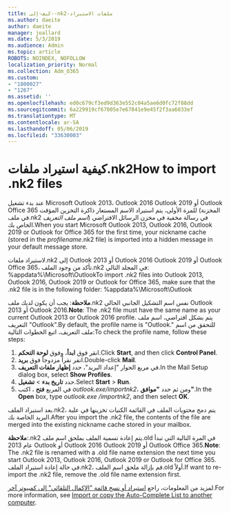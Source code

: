 ```yaml
---
title: كيف-إلى--nk2-ملفات الاستيراد
ms.author: daeite
author: daeite
manager: joallard
ms.date: 5/3/2019
ms.audience: Admin
ms.topic: article
ROBOTS: NOINDEX, NOFOLLOW
localization_priority: Normal
ms.collection: Adm_O365
ms.custom:
- "1800027"
- "1267"
ms.assetid: ''
ms.openlocfilehash: ed0c679cf3ed9d363e552c04a5ae6d0fc72f88dd
ms.sourcegitcommit: 6a229919cf67005e7e67841e9e45f2f3aa6833ef
ms.translationtype: MT
ms.contentlocale: ar-SA
ms.lasthandoff: 05/06/2019
ms.locfileid: "33630003"
---
```

# <a name="how-to-import-nk2-files"></a><span data-ttu-id="2930d-102">كيفية استيراد ملفات.nk2</span><span class="sxs-lookup"><span data-stu-id="2930d-102">How to import .nk2 files</span></span> 

<span data-ttu-id="2930d-103">عند بدء تشغيل Microsoft Outlook 2013، Outlook 2016 Outlook 2019 أو Outlook Office 365 للمرة الأولى، يتم استيراد الاسم المستعار ذاكرة التخزين المؤقت (المخزنة في ملف.nk2 *اسم ملف التعريف*) في رسالة مخفية في مخزن الرسائل الافتراضي الخاص بك.</span><span class="sxs-lookup"><span data-stu-id="2930d-103">When you start Microsoft Outlook 2013, Outlook 2016, Outlook 2019 or Outlook for Office 365 for the first time, your nickname cache (stored in the *profilename*.nk2 file) is imported into a hidden message in your default message store.</span></span>

<span data-ttu-id="2930d-104">لاستيراد ملفات.nk2 إلى Outlook 2013 أو Outlook 2016 Outlook 2019 أو Outlook Office 365، تأكد من وجود الملف.nk2 في المجلد التالي: %appdata%\Microsoft\Outlook</span><span class="sxs-lookup"><span data-stu-id="2930d-104">To import .nk2 files into Outlook 2013, Outlook 2016, Outlook 2019 or Outlook for Office 365, make sure that the .nk2 file is in the following folder: %appdata%\Microsoft\Outlook</span></span>

<span data-ttu-id="2930d-105">**ملاحظة**: يجب أن يكون لديك ملف.nk2 نفس اسم التشكيل الجانبي الحالي Outlook 2013 أو Outlook 2016.</span><span class="sxs-lookup"><span data-stu-id="2930d-105">**Note**: The .nk2 file must have the same name as your current Outlook 2013 or Outlook 2016 profile.</span></span> <span data-ttu-id="2930d-106">يتم بشكل افتراضي، اسم ملف التعريف "Outlook".</span><span class="sxs-lookup"><span data-stu-id="2930d-106">By default, the profile name is "Outlook."</span></span> <span data-ttu-id="2930d-107">للتحقق من اسم ملف التعريف، اتبع الخطوات التالية:</span><span class="sxs-lookup"><span data-stu-id="2930d-107">To check the profile name, follow these steps:</span></span> 
1. <span data-ttu-id="2930d-108">انقر فوق **ابدأ**، وفوق **لوحة التحكم**.</span><span class="sxs-lookup"><span data-stu-id="2930d-108">Click **Start**, and then click **Control Panel**.</span></span>
2. <span data-ttu-id="2930d-109">انقر نقراً مزدوجاً فوق **بريد**.</span><span class="sxs-lookup"><span data-stu-id="2930d-109">Double-click **Mail**.</span></span>
3. <span data-ttu-id="2930d-110">في مربع الحوار "إعداد البريد"، حدد **إظهار ملفات التعريف**.</span><span class="sxs-lookup"><span data-stu-id="2930d-110">In the Mail Setup dialog box, select **Show Profiles**.</span></span>
4. <span data-ttu-id="2930d-111">حدد **تاريخ بدء** > **تشغيل**.</span><span class="sxs-lookup"><span data-stu-id="2930d-111">Select **Start** > **Run**.</span></span>
5. <span data-ttu-id="2930d-112">في المربع **فتح** ، اكتب *outlook.exe/importnk2*، ومن ثم حدد **"موافق"**.</span><span class="sxs-lookup"><span data-stu-id="2930d-112">In the **Open** box, type *outlook.exe /importnk2*, and then select **OK**.</span></span> 

<span data-ttu-id="2930d-113">بعد استيراد الملف.nk2، يتم دمج محتويات الملف في القائمة الكنيات تخزينها في علبة البريد الخاصة بك.</span><span class="sxs-lookup"><span data-stu-id="2930d-113">After you import the .nk2 file, the contents of the file are merged into the existing nickname cache stored in your mailbox.</span></span>

<span data-ttu-id="2930d-114">**ملاحظة**:.nk2 يتم إعادة تسمية الملف بملحق اسم ملف.old في المرة التالية التي تبدأ عام 2013 Outlook أو Outlook 2016 Outlook 2019 أو Outlook Office 365.</span><span class="sxs-lookup"><span data-stu-id="2930d-114">**Note**: The .nk2 file is renamed with a .old file name extension the next time you start Outlook 2013, Outlook 2016, Outlook 2019 or Outlook for Office 365.</span></span> <span data-ttu-id="2930d-115">في حالة إعادة استيراد الملف.nk2، قم بإزالة ملحق اسم الملف.old أولاً.</span><span class="sxs-lookup"><span data-stu-id="2930d-115">If want to re-import the .nk2 file, remove the .old file name extension first.</span></span>

<span data-ttu-id="2930d-116">لمزيد من المعلومات، راجع [استيراد أو نسخ قائمة "الإكمال التلقائي" إلى كمبيوتر آخر](https://support.microsoft.com/en-us/help/2806550/how-to-import-nk2-files-into-outlook%).</span><span class="sxs-lookup"><span data-stu-id="2930d-116">For more information, see [Import or copy the Auto-Complete List to another computer](https://support.microsoft.com/en-us/help/2806550/how-to-import-nk2-files-into-outlook%).</span></span>